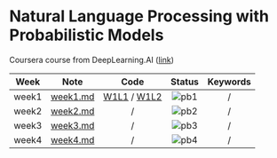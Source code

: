# Natural Language Processing with Probabilistic Models

Coursera course from DeepLearning.AI ([link](https://www.coursera.org/learn/probabilistic-models-in-nlp))

<div align="center">

| **Week** |                                        **Note**                                         |                                                         **Code**                                                          |             **Status**             | **Keywords** |
| :------: | :-------------------------------------------------------------------------------------: | :-----------------------------------------------------------------------------------------------------------------------: | :--------------------------------: | :----------: |
|  week1   | [week1.md](https://github.com/yixiaowang2001/NLP_Notes/blob/main/Course2/note/week1.md) | [W1L1](C2_W1_lecture_nb_01_building_the_vocabulary_model.ipynb) / [W1L2](C2_W1_lecture_nb_02_candidates_from_edits.ipynb) | ![pb1](https://progress-bar.dev/1) |      /       |
|  week2   | [week2.md](https://github.com/yixiaowang2001/NLP_Notes/blob/main/Course2/note/week2.md) |                                                             /                                                             | ![pb2](https://progress-bar.dev/0) |      /       |
|  week3   | [week3.md](https://github.com/yixiaowang2001/NLP_Notes/blob/main/Course2/note/week3.md) |                                                             /                                                             | ![pb3](https://progress-bar.dev/0) |      /       |
|  week4   | [week4.md](https://github.com/yixiaowang2001/NLP_Notes/blob/main/Course2/note/week4.md) |                                                             /                                                             | ![pb4](https://progress-bar.dev/0) |      /       |

</div>
